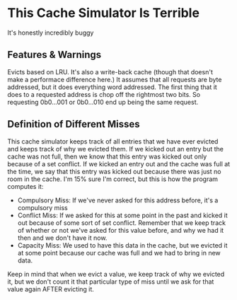 # This Cache Simulator Is Terrible
It's honestly incredibly buggy

## Features & Warnings
Evicts based on LRU. It's also a write-back cache (though that doesn't make a performace difference here.)
It assumes that all requests are byte addressed, but it does everything word addressed. The first thing that it does to a requested address is chop off the rightmost two bits. So requesting 0b0...001 or 0b0...010 end up being the same request.

## Definition of Different Misses
This cache simulator keeps track of all entries that we have ever evicted and keeps track of why we evicted them. If we kicked out an entry but the cache was not full, then we know that this entry was kicked out only because of a set conflict. If we kicked an entry out and the cache was full at the time, we say that this entry was kicked out because there was just no room in the cache.
I'm 15% sure I'm correct, but this is how the program computes it:

* Compulsory Miss: If we've never asked for this address before, it's a compulsory miss
* Conflict Miss: If we asked for this at some point in the past and kicked it out because of some sort of set conflict. Remember that we keep track of whether or not we've asked for this value before, and why we had it then and we don't have it now.
* Capacity Miss: We used to have this data in the cache, but we evicted it at some point because our cache was full and we had to bring in new data.

Keep in mind that when we evict a value, we keep track of why we evicted it, but we don't count it that particular type of miss until we ask for that value again AFTER evicting it.
